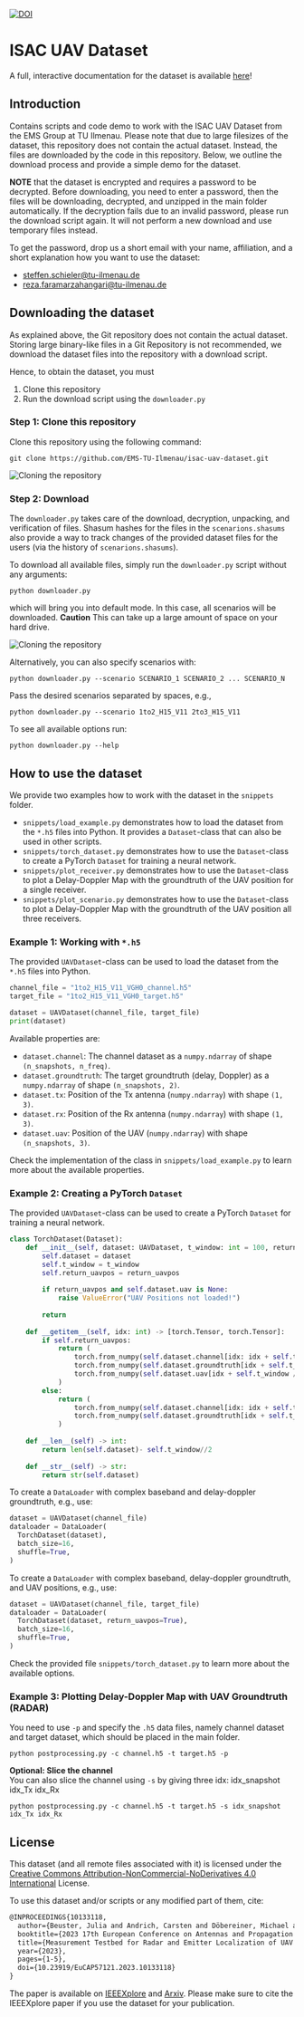 [![DOI](https://zenodo.org/badge/686893926.svg)](https://zenodo.org/badge/latestdoi/686893926)

# ISAC UAV Dataset

A full, interactive documentation for the dataset is available [here](https://ems-tu-ilmenau.github.io/isac-uav-dataset-docs/)!

## Introduction

Contains scripts and code demo to work with the ISAC UAV Dataset from the EMS Group at TU Ilmenau.
Please note that due to large filesizes of the dataset, this repository does not contain the actual dataset.
Instead, the files are downloaded by the code in this repository. 
Below, we outline the download process and provide a simple demo for the dataset. 

**NOTE** that the dataset is encrypted and requires a password to be decrypted. 
Before downloading, you need to enter a password, then the files will be downloading, decrypted, and unzipped in the main folder automatically.
If the decryption fails due to an invalid password, please run the download script again. It will not perform a new download and use temporary files instead.

To get the password, drop us a short email with your name, affiliation, and a short explanation how you want to use the dataset:
- [steffen.schieler@tu-ilmenau.de](mailto:steffen.schieler@tu-ilmenau.de?subject=[ISAV-UAV-Dataset]) 
- [reza.faramarzahangari@tu-ilmenau.de](mailto:reza.faramarzahangari@tu-ilmenau.de?subject=[ISAV-UAV-Dataset])


## Downloading the dataset

As explained above, the Git repository does not contain the actual dataset.
Storing large binary-like files in a Git Repository is not recommended, we download the dataset files into the repository with a download script.

Hence, to obtain the dataset, you must
1. Clone this repository
2. Run the download script using the `downloader.py`

### Step 1: Clone this repository
Clone this repository using the following command:
```
git clone https://github.com/EMS-TU-Ilmenau/isac-uav-dataset.git
```

![Cloning the repository](./.media/demo_clone.gif)

### Step 2: Download
The `downloader.py` takes care of the download, decryption, unpacking, and verification of files.
Shasum hashes for the files in the `scenarions.shasums` also provide a way to track changes of the provided dataset files for the users (via the history of `scenarions.shasums`).

To download all available files, simply run the `downloader.py` script without any arguments:
```
python downloader.py
```
which will bring you into default mode.
In this case, all scenarios will be downloaded.
**Caution** This can take up a large amount of space on your hard drive.

![Cloning the repository](./.media/demo_downloader.gif)

Alternatively, you can also specify scenarios with:  
```
python downloader.py --scenario SCENARIO_1 SCENARIO_2 ... SCENARIO_N
```
Pass the desired scenarios separated by spaces, e.g.,
```
python downloader.py --scenario 1to2_H15_V11 2to3_H15_V11
```

To see all available options run:
```
python downloader.py --help
```

## How to use the dataset
We provide two examples how to work with the dataset in the `snippets` folder.
- `snippets/load_example.py` demonstrates how to load the dataset from the `*.h5` files into Python. It provides a `Dataset`-class that can also be used in other scripts.
- `snippets/torch_dataset.py` demonstrates how to use the `Dataset`-class to create a PyTorch `Dataset` for training a neural network.
- `snippets/plot_receiver.py` demonstrates how to use the `Dataset`-class to plot a Delay-Doppler Map with the groundtruth of the UAV position for a single receiver.
- `snippets/plot_scenario.py` demonstrates how to use the `Dataset`-class to plot a Delay-Doppler Map with the groundtruth of the UAV position all three receivers.

### Example 1: Working with `*.h5`
The provided `UAVDataset`-class can be used to load the dataset from the `*.h5` files into Python.
```python
channel_file = "1to2_H15_V11_VGH0_channel.h5"
target_file = "1to2_H15_V11_VGH0_target.h5"

dataset = UAVDataset(channel_file, target_file)
print(dataset)
```

Available properties are:
- `dataset.channel`: The channel dataset as a `numpy.ndarray` of shape `(n_snapshots, n_freq)`.
- `dataset.groundtruth`: The target groundtruth (delay, Doppler) as a `numpy.ndarray` of shape `(n_snapshots, 2)`.
- `dataset.tx`: Position of the Tx antenna (`numpy.ndarray`) with shape `(1, 3)`.
- `dataset.rx`: Position of the Rx antenna (`numpy.ndarray`) with shape `(1, 3)`.
- `dataset.uav`: Position of the UAV (`numpy.ndarray`) with shape `(n_snapshots, 3)`.

Check the implementation of the class in `snippets/load_example.py` to learn more about the available properties.

### Example 2: Creating a PyTorch `Dataset`
The provided `UAVDataset`-class can be used to create a PyTorch `Dataset` for training a neural network.
```python
class TorchDataset(Dataset):
    def __init__(self, dataset: UAVDataset, t_window: int = 100, return_uavpos: bool = False):
        self.dataset = dataset
        self.t_window = t_window
        self.return_uavpos = return_uavpos
        
        if return_uavpos and self.dataset.uav is None:
            raise ValueError("UAV Positions not loaded!")
        
        return
    
    def __getitem__(self, idx: int) -> [torch.Tensor, torch.Tensor]:
        if self.return_uavpos:
            return (
                torch.from_numpy(self.dataset.channel[idx: idx + self.t_window]), 
                torch.from_numpy(self.dataset.groundtruth[idx + self.t_window // 2]),
                torch.from_numpy(self.dataset.uav[idx + self.t_window // 2])
            )
        else:
            return (
                torch.from_numpy(self.dataset.channel[idx: idx + self.t_window]), 
                torch.from_numpy(self.dataset.groundtruth[idx + self.t_window // 2]),
            )
    
    def __len__(self) -> int:
        return len(self.dataset)- self.t_window//2
    
    def __str__(self) -> str:
        return str(self.dataset)
```

To create a `DataLoader` with complex baseband and delay-doppler groundtruth, e.g., use:
```python
dataset = UAVDataset(channel_file)
dataloader = DataLoader(
  TorchDataset(dataset), 
  batch_size=16, 
  shuffle=True,
)
```

To create a `DataLoader` with complex baseband, delay-doppler groundtruth, and UAV positions, e.g., use:
```python
dataset = UAVDataset(channel_file, target_file)
dataloader = DataLoader(
  TorchDataset(dataset, return_uavpos=True), 
  batch_size=16, 
  shuffle=True,
)
```

Check the provided file `snippets/torch_dataset.py` to learn more about the available options.

### Example 3: Plotting Delay-Doppler Map with UAV Groundtruth (RADAR)
You need to use `-p` and specify the `.h5` data files, namely channel dataset and target dataset, which should be placed in the main folder.    
```
python postprocessing.py -c channel.h5 -t target.h5 -p
```

**Optional: Slice the channel**  
You can also slice the channel using `-s` by giving three idx: idx_snapshot idx_Tx idx_Rx
```
python postprocessing.py -c channel.h5 -t target.h5 -s idx_snapshot idx_Tx idx_Rx
```

## License
This dataset (and all remote files associated with it) is licensed under the [Creative Commons Attribution-NonCommercial-NoDerivatives 4.0 International](https://creativecommons.org/licenses/by-nc-nd/4.0/legalcode) License.

To use this dataset and/or scripts or any modified part of them, cite:
```tex
@INPROCEEDINGS{10133118,
  author={Beuster, Julia and Andrich, Carsten and Döbereiner, Michael and Schieler, Steffen and Engelhardt, Maximilian and Schneider, Christian and Thomä, Reiner},
  booktitle={2023 17th European Conference on Antennas and Propagation (EuCAP)}, 
  title={Measurement Testbed for Radar and Emitter Localization of UAV at 3.75 GHz}, 
  year={2023},
  pages={1-5},
  doi={10.23919/EuCAP57121.2023.10133118}
}
```

The paper is available on [IEEEXplore](https://ieeexplore.ieee.org/document/10133118) and [Arxiv](https://arxiv.org/abs/2210.07168).
Please make sure to cite the IEEEXplore paper if you use the dataset for your publication.
